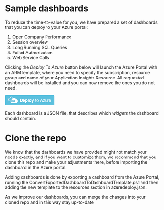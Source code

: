 # Sample dashboards

To reduce the time-to-value for you, we have prepared a set of dashboards that you can deploy to your Azure portal:
1. Open Company Performance
2. Session overview
3. Long Running SQL Queries
4. Failed Authorization
5. Web Service Calls

Clicking the *Deploy To Azure* button below will launch the Azure Portal with an ARM template, where you need to specify the subscription, resource group and name of 
your Application Insights Resource. All requested dashboards will be installed and you can now remove the ones you do not need.

<a href="https://freddyk.azurewebsites.net/api/AzureDeploy" target="_blank"><img src="https://raw.githubusercontent.com/Azure/azure-quickstart-templates/master/1-CONTRIBUTION-GUIDE/images/deploytoazure.png"/></a>

Each dashboard is a JSON file, that describes which *widgets* the dashboard should contain.



# Clone the repo

We know that the dashboards we have provided might not match your needs exactly, and if you want to customize them, we recommend that you clone this repo and make your adjustments there, before importing the dashboard in the Azure portal.

Adding dashboards is done by exporting a dashboard from the Azure Portal, running the ConvertExportedDashboardToDashboardTemplate.ps1 and then adding the new template to the resources section in azuredeploy.json.

As we improve our dashboards, you can merge the changes into your cloned repo and in this way stay up-to-date.

